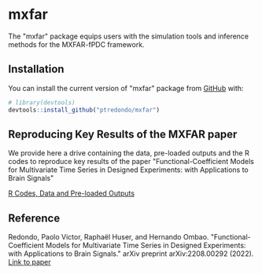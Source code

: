 
<!-- README.md is generated from README.Rmd. Please edit that file -->

# mxfar

<!-- badges: start -->
<!-- badges: end -->

The "mxfar" package equips users with the simulation tools and inference methods for the MXFAR-fPDC framework.

## Installation

You can install the current version of "mxfar" package from
[GitHub](https://github.com/) with:

``` r
# library(devtools)
devtools::install_github("ptredondo/mxfar")
```

## Reproducing Key Results of the MXFAR paper
We provide here a drive containing the data, pre-loaded outputs and the R codes to reproduce key results of the paper "Functional-Coefficient Models for Multivariate Time Series in Designed Experiments: with Applications to Brain Signals"

[R Codes, Data and Pre-loaded Outputs](https://drive.google.com/drive/folders/107BasHgYGDK4RSO7ft9J3fzR7jQoTxr9?usp=sharing)

## Reference

  Redondo, Paolo Victor, Raphaël Huser, and Hernando Ombao. "Functional-Coefficient Models for Multivariate Time Series in Designed Experiments: with Applications to Brain Signals." arXiv preprint arXiv:2208.00292 (2022).
  [Link to paper](https://arxiv.org/pdf/2208.00292)
